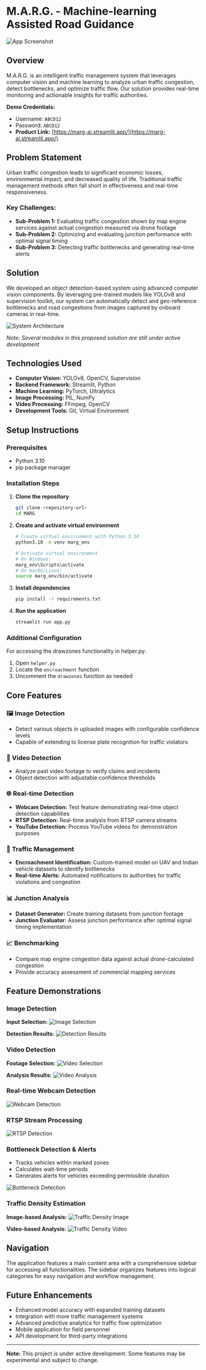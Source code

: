 # M.A.R.G. - Machine-learning Assisted Road Guidance

![App Screenshot](assets/cover.png)

## Overview

M.A.R.G. is an intelligent traffic management system that leverages computer vision and machine learning to analyze urban traffic congestion, detect bottlenecks, and optimize traffic flow. Our solution provides real-time monitoring and actionable insights for traffic authorities.

**Demo Credentials:**
- Username: `ABCD12`
- Password: `ABCD12`
- **Product Link:** [https://marg-ai.streamlit.app/](https://marg-ai.streamlit.app/)

## Problem Statement

Urban traffic congestion leads to significant economic losses, environmental impact, and decreased quality of life. Traditional traffic management methods often fall short in effectiveness and real-time responsiveness.

### Key Challenges:
- **Sub-Problem 1:** Evaluating traffic congestion shown by map engine services against actual congestion measured via drone footage
- **Sub-Problem 2:** Optimizing and evaluating junction performance with optimal signal timing
- **Sub-Problem 3:** Detecting traffic bottlenecks and generating real-time alerts

## Solution

We developed an object detection-based system using advanced computer vision components. By leveraging pre-trained models like YOLOv8 and supervision toolkit, our system can automatically detect and geo-reference bottlenecks and road congestions from images captured by onboard cameras in real-time.

![System Architecture](./assets/architecture.png)

*Note: Several modules in this proposed solution are still under active development*

## Technologies Used

- **Computer Vision:** YOLOv8, OpenCV, Supervision
- **Backend Framework:** Streamlit, Python
- **Machine Learning:** PyTorch, Ultralytics
- **Image Processing:** PIL, NumPy
- **Video Processing:** FFmpeg, OpenCV
- **Development Tools:** Git, Virtual Environment

## Setup Instructions

### Prerequisites
- Python 3.10
- pip package manager

### Installation Steps

1. **Clone the repository**
   ```bash
   git clone <repository-url>
   cd MARG
   ```

2. **Create and activate virtual environment**
   ```bash
   # Create virtual environment with Python 3.10
   python3.10 -m venv marg_env

   # Activate virtual environment
   # On Windows:
   marg_env\Scripts\activate
   # On macOS/Linux:
   source marg_env/bin/activate
   ```

3. **Install dependencies**
   ```bash
   pip install -r requirements.txt
   ```

4. **Run the application**
   ```bash
   streamlit run app.py
   ```

### Additional Configuration

For accessing the drawzones functionality in helper.py:
1. Open `helper.py`
2. Locate the `encroachment` function
3. Uncomment the `drawzones` function as needed

## Core Features

### 🖼️ Image Detection
- Detect various objects in uploaded images with configurable confidence levels
- Capable of extending to license plate recognition for traffic violators

### 🎥 Video Detection
- Analyze past video footage to verify claims and incidents
- Object detection with adjustable confidence thresholds

### 🌐 Real-time Detection
- **Webcam Detection:** Test feature demonstrating real-time object detection capabilities
- **RTSP Detection:** Real-time analysis from RTSP camera streams
- **YouTube Detection:** Process YouTube videos for demonstration purposes

### 🚨 Traffic Management
- **Encroachment Identification:** Custom-trained model on UAV and Indian vehicle datasets to identify bottlenecks
- **Real-time Alerts:** Automated notifications to authorities for traffic violations and congestion

### 📊 Junction Analysis
- **Dataset Generator:** Create training datasets from junction footage
- **Junction Evaluator:** Assess junction performance after optimal signal timing implementation

### 📈 Benchmarking
- Compare map engine congestion data against actual drone-calculated congestion
- Provide accuracy assessment of commercial mapping services

## Feature Demonstrations

### Image Detection
**Input Selection:**
![Image Selection](assets/pre.png)

**Detection Results:**
![Detection Results](assets/result.png)

### Video Detection
**Footage Selection:**
![Video Selection](assets/vid_pre.png)

**Analysis Results:**
![Video Analysis](link)

### Real-time Webcam Detection
![Webcam Detection](link)

### RTSP Stream Processing
![RTSP Detection](link)

### Bottleneck Detection & Alerts
- Tracks vehicles within marked zones
- Calculates wait-time periods
- Generates alerts for vehicles exceeding permissible duration

![Bottleneck Detection](link)

### Traffic Density Estimation
**Image-based Analysis:**
![Traffic Density Image](link)

**Video-based Analysis:**
![Traffic Density Video](link)

## Navigation

The application features a main content area with a comprehensive sidebar for accessing all functionalities. The sidebar organizes features into logical categories for easy navigation and workflow management.

## Future Enhancements

- Enhanced model accuracy with expanded training datasets
- Integration with more traffic management systems
- Advanced predictive analytics for traffic flow optimization
- Mobile application for field personnel
- API development for third-party integrations

---

**Note:** This project is under active development. Some features may be experimental and subject to change.
